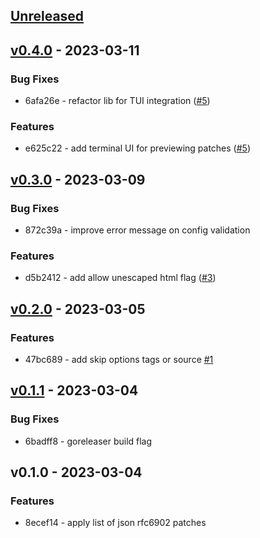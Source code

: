 <a name="unreleased"></a>
## [Unreleased]


<a name="v0.4.0"></a>
## [v0.4.0] - 2023-03-11
### Bug Fixes
- 6afa26e - refactor lib for TUI integration ([#5](https://github.com/vdbulcke/json-patcher/issues/5))

### Features
- e625c22 - add terminal UI for previewing patches ([#5](https://github.com/vdbulcke/json-patcher/issues/5))


<a name="v0.3.0"></a>
## [v0.3.0] - 2023-03-09
### Bug Fixes
- 872c39a - improve error message on config validation

### Features
- d5b2412 - add allow unescaped html flag  ([#3](https://github.com/vdbulcke/json-patcher/issues/3))


<a name="v0.2.0"></a>
## [v0.2.0] - 2023-03-05
### Features
- 47bc689 - add skip options tags or source [#1](https://github.com/vdbulcke/json-patcher/issues/1)


<a name="v0.1.1"></a>
## [v0.1.1] - 2023-03-04
### Bug Fixes
- 6badff8 - goreleaser build flag


<a name="v0.1.0"></a>
## v0.1.0 - 2023-03-04
### Features
- 8ecef14 - apply list of json rfc6902 patches


[Unreleased]: https://github.com/vdbulcke/json-patcher/compare/v0.4.0...HEAD
[v0.4.0]: https://github.com/vdbulcke/json-patcher/compare/v0.3.0...v0.4.0
[v0.3.0]: https://github.com/vdbulcke/json-patcher/compare/v0.2.0...v0.3.0
[v0.2.0]: https://github.com/vdbulcke/json-patcher/compare/v0.1.1...v0.2.0
[v0.1.1]: https://github.com/vdbulcke/json-patcher/compare/v0.1.0...v0.1.1
